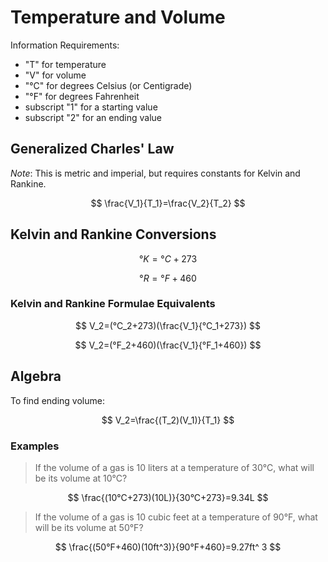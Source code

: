 # Temperature and Volume

Information Requirements: 

- "T" for temperature
- "V" for volume
- "°C" for degrees Celsius (or Centigrade)
- "°F" for degrees Fahrenheit
- subscript "1" for a starting value
- subscript "2" for an ending value

## Generalized Charles' Law

*Note*: This is metric and imperial, but requires constants for Kelvin and Rankine. 

$$
\frac{V_1}{T_1}=\frac{V_2}{T_2}
$$

## Kelvin and Rankine Conversions

$$
°K=°C+273
$$

$$
°R=°F+460
$$

### Kelvin and Rankine Formulae Equivalents

$$
V_2=(°C_2+273)(\frac{V_1}{°C_1+273})
$$

$$
V_2=(°F_2+460)(\frac{V_1}{°F_1+460})
$$

## Algebra

To find ending volume:

$$
V_2=\frac{(T_2)(V_1)}{T_1}
$$

### Examples
    
> If the volume of a gas is 10 liters at a temperature of 30°C, what will be its volume at 10°C?

$$
\frac{(10°C+273)(10L)}{30°C+273}=9.34L
$$

> If the volume of a gas is 10 cubic feet at a temperature of 90°F, what will be its volume at 50°F?

$$
\frac{(50°F+460)(10ft^3)}{90°F+460}=9.27ft^ 3
$$